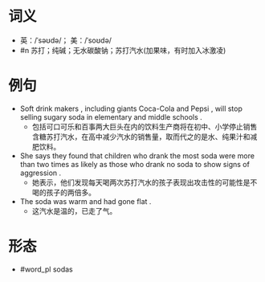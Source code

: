 # 词义
- 英：/ˈsəʊdə/； 美：/ˈsoʊdə/
- #n 苏打；纯碱；无水碳酸钠；苏打汽水(加果味，有时加入冰激凌)
# 例句
- Soft drink makers , including giants Coca-Cola and Pepsi , will stop selling sugary soda in elementary and middle schools .
	- 包括可口可乐和百事两大巨头在内的饮料生产商将在初中、小学停止销售含糖苏打汽水，在高中减少汽水的销售量，取而代之的是水、纯果汁和减肥饮料。
- She says they found that children who drank the most soda were more than two times as likely as those who drank no soda to show signs of aggression .
	- 她表示，他们发现每天喝两次苏打汽水的孩子表现出攻击性的可能性是不喝的孩子的两倍多。
- The soda was warm and had gone flat .
	- 这汽水是温的，已走了气。
# 形态
- #word_pl sodas
